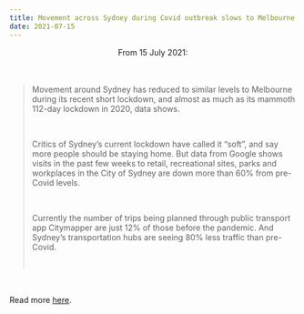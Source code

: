 ```yaml
---
title: Movement across Sydney during Covid outbreak slows to Melbourne lockdown levels
date: 2021-07-15
---
```


<center>From 15 July 2021:</center><br><br>

<blockquote><p>Movement around Sydney has reduced to similar levels to Melbourne during its recent short lockdown, and almost as much as its mammoth 112-day lockdown in 2020, data shows.</p><br>

<p>Critics of Sydney’s current lockdown have called it “soft”, and say more people should be staying home. But data from Google shows visits in the past few weeks to retail, recreational sites, parks and workplaces in the City of Sydney are down more than 60% from pre-Covid levels.</p><br>

<p>Currently the number of trips being planned through public transport app Citymapper are just 12% of those before the pandemic. And Sydney’s transportation hubs are seeing 80% less traffic than pre-Covid.</p><br>

</blockquote><br>

<p>Read more <a href="https://www.theguardian.com/news/datablog/2021/jul/15/movement-across-sydney-during-covid-outbreak-slows-to-melbourne-lockdown-levels">here</a>.</p>